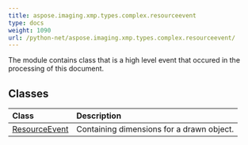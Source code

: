 ```yaml
---
title: aspose.imaging.xmp.types.complex.resourceevent
type: docs
weight: 1090
url: /python-net/aspose.imaging.xmp.types.complex.resourceevent/
---
```



The module contains class that is a high level event that occured in the processing of this document.

## **Classes**
|**Class**|**Description**|
| :- | :- |
|[ResourceEvent](/imaging/python-net/aspose.imaging.xmp.types.complex.resourceevent/resourceevent/)|Containing dimensions for a drawn object.|
